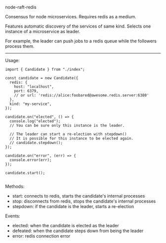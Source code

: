 node-raft-redis

Consensus for node microservices. Requires redis as a medium.

Features automatic discovery of the services of same kind.
Selects one instance of a microservice as leader. 

For example, the leader can push jobs to a redis queue while the followers process them.

---
Usage: <br>

```tsx
import { Candidate } from "./index";

const candidate = new Candidate({
  redis: {
    host: "localhost",
    port: 6379,
    // or url: 'redis://alice:foobared@awesome.redis.server:6380'
  },
  kind: "my-service",
});

candidate.on("elected", () => {
  console.log("elected");
  // You can be sure only this instance is the leader.

  // The leader can start a re-election with stepdown()
  // It is possible for this instance to be elected again.
  // candidate.stepdown();
});

candidate.on("error", (err) => {
  console.error(err);
});

candidate.start();


```

Methods:

- start: connects to redis, starts the candidate's internal processes
- stop: disconnects from redis, stops the candidate's internal processes
- stepdown: if the candidate is the leader, starts a re-election

Events:

- elected: when the candidate is elected as the leader
- defeated: when the candidate steps down from being the leader
- error: redis connection error